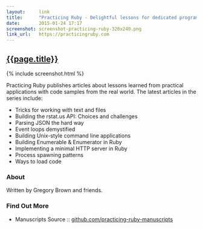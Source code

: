 ```yaml
---
layout:     link
title:      "Practicing Ruby - Delightful lessons for dedicated programmers"
date:       2015-01-24 17:17
screenshot: screenshot-practicing-ruby-320x240.png
link_url:   https://practicingruby.com
---
```


## [{{page.title}}]({{page.link_url}})

{% include screenshot.html %}

Practicing Ruby publishes articles
about lessons learned from
practical applications 
with code samples from the real world.
The latest articles in the series include:

- Tricks for working with text and files
- Building the rstat.us API: Choices and challenges
- Parsing JSON the hard way
- Event loops demystified
- Building Unix-style command line applications
- Building Enumerable & Enumerator in Ruby
- Implementing a minimal HTTP server in Ruby
- Process spawning patterns
- Ways to load code


### About

Written by Gregory Brown and friends.

### Find Out More

- Manuscripts Source :: [github.com/practicing-ruby-manuscripts](https://github.com/elm-city-craftworks/practicing-ruby-manuscripts)

